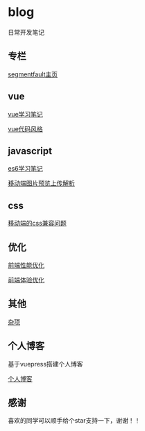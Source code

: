 # blog
日常开发笔记

## 专栏
[segmentfault主页](https://segmentfault.com/u/ymup)

## vue
[vue学习笔记](https://github.com/ymblog/blog/issues/8)

[vue代码风格](https://github.com/ymblog/blog/issues/7)

## javascript
[es6学习笔记](https://github.com/ymblog/blog/issues/3)

[移动端图片预览上传解析](https://github.com/ymblog/blog/issues/4)

## css
[移动端的css兼容问题 ](https://github.com/ymblog/blog/issues/2)

## 优化
[前端性能优化](https://github.com/ymblog/blog/issues/5)

[前端体验优化](https://github.com/ymblog/blog/issues/1)

## 其他
[杂项](https://github.com/ymblog/blog/blob/master/book/other/杂项.md)

## 个人博客
基于vuepress搭建个人博客

[个人博客](https://ymblog.github.io/blog)

## 感谢
喜欢的同学可以顺手给个star支持一下，谢谢！！
